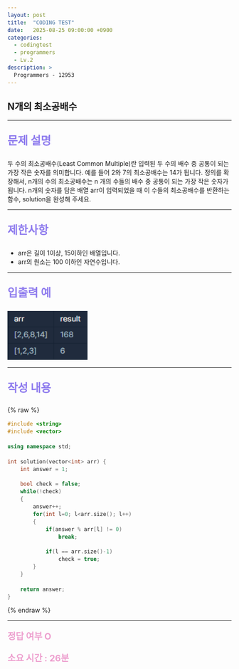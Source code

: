 ```yaml
---
layout: post
title:  "CODING TEST"
date:   2025-08-25 09:00:00 +0900
categories:
  - codingtest
  - programmers
  - Lv.2
description: >
  Programmers - 12953
---
```

## N개의 최소공배수

---

<p style = "color:#8f7cee; font-size:25px; font-weight:bold">
문제 설명
</p>

두 수의 최소공배수(Least Common Multiple)란 입력된 두 수의 배수 중 공통이 되는 가장 작은 숫자를 의미합니다. 예를 들어 2와 7의 최소공배수는 14가 됩니다. 정의를 확장해서, n개의 수의 최소공배수는 n 개의 수들의 배수 중 공통이 되는 가장 작은 숫자가 됩니다. n개의 숫자를 담은 배열 arr이 입력되었을 때 이 수들의 최소공배수를 반환하는 함수, solution을 완성해 주세요.

---

<p style = "color:#8f7cee; font-size:25px; font-weight:bold">
제한사항
</p>

- arr은 길이 1이상, 15이하인 배열입니다.
- arr의 원소는 100 이하인 자연수입니다.

---

<p style = "color:#8f7cee; font-size:25px; font-weight:bold">
입출력 예 
</p>

<img src = "/assets/img/codingtest/12953.png" width = "180" height = "110">

---

<p style = "color:#8f7cee; font-size:25px; font-weight:bold">
작성 내용
</p>

{% raw %}
```cpp
#include <string>
#include <vector>

using namespace std;

int solution(vector<int> arr) {
    int answer = 1;
    
    bool check = false;
    while(!check)
    {
        answer++;
        for(int l=0; l<arr.size(); l++)
        {
            if(answer % arr[l] != 0)
                break;
            
            if(l == arr.size()-1)
                check = true;
        }
    }
    
    return answer;
}
```
{% endraw %}

---

<p style = "color:#ed9ece; font-size:20px; font-weight:bold">
정답 여부 O
</p>

<p style = "color:#ed9ece; font-size:20px; font-weight:bold">
소요 시간 : 26분
</p>